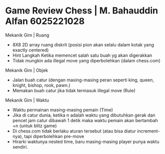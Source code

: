 # Game Review Chess | M. Bahauddin Alfan 6025221028

Mekanik Gim | Ruang
- 8X8 2D array ruang diskrit (posisi pion akan selalu dalam kotak yang exactly centered)
- Hint Langkah Ketika memencet salah satu buah yg akan digerakkan
- Tidak mungkin ada illegal move yang diperbolehkan (dalam chess.com)

Mekanik Gim | Objek
- Jalan buah catur (dengan masing-masing peran seperti king, queen, knight, bishop, rook, pawn.)
- Memakan buah catur jika tidak termasuk illegal move (Rule)

Mekanik Gim | Waktu
- Waktu permainan masing-masing pemain (Time)
- Jika di catur dunia, ketika n adalah waktu yang dibutuhkan gerak dan pencet jam catur dibawah 1 detik maka waktu pemain akan bertambah +n (untuk blitz game)
- Di chess.com tidak berlaku aturan tersebut (atau bisa diatur increment-nya), tapi diperbolehkan pre-move
- Hirarki waktunya nested time, baru masing-masing player punya waktu sendiri.
